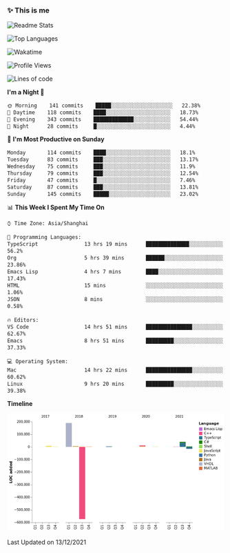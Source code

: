 <!--

**icyzeroice/icyzeroice** is a ✨ _special_ ✨ repository because its `README.md` (this file) appears on your GitHub profile.

Here are some ideas to get you started:

- 🔭 I’m currently working on ...
- 🌱 I’m currently learning ...
- 👯 I’m looking to collaborate on ...
- 🤔 I’m looking for help with ...
- 💬 Ask me about ...
- 📫 How to reach me: ...
- 😄 Pronouns: ...
- ⚡ Fun fact: ...

-->

### ✨ This is me

![Readme Stats](https://github-readme-stats.vercel.app/api?username=icyzeroice)

![Top Languages](https://github-readme-stats.vercel.app/api/top-langs/?username=icyzeroice&exclude_repo=scutie2015-digimon&layout=compact&langs_count=5)

![Wakatime](https://github-readme-stats.vercel.app/api/wakatime?username=icyzeroice)

<!--START_SECTION:waka-->
![Profile Views](http://img.shields.io/badge/Profile%20Views-1-blue)

![Lines of code](https://img.shields.io/badge/From%20Hello%20World%20I%27ve%20Written--320%20Thousand%20lines%20of%20code-blue)

**I'm a Night 🦉** 

```text
🌞 Morning    141 commits    █████░░░░░░░░░░░░░░░░░░░░   22.38% 
🌆 Daytime    118 commits    ████░░░░░░░░░░░░░░░░░░░░░   18.73% 
🌃 Evening    343 commits    █████████████░░░░░░░░░░░░   54.44% 
🌙 Night      28 commits     █░░░░░░░░░░░░░░░░░░░░░░░░   4.44%

```
📅 **I'm Most Productive on Sunday** 

```text
Monday       114 commits    ████░░░░░░░░░░░░░░░░░░░░░   18.1% 
Tuesday      83 commits     ███░░░░░░░░░░░░░░░░░░░░░░   13.17% 
Wednesday    75 commits     ███░░░░░░░░░░░░░░░░░░░░░░   11.9% 
Thursday     79 commits     ███░░░░░░░░░░░░░░░░░░░░░░   12.54% 
Friday       47 commits     █░░░░░░░░░░░░░░░░░░░░░░░░   7.46% 
Saturday     87 commits     ███░░░░░░░░░░░░░░░░░░░░░░   13.81% 
Sunday       145 commits    █████░░░░░░░░░░░░░░░░░░░░   23.02%

```


📊 **This Week I Spent My Time On** 

```text
⌚︎ Time Zone: Asia/Shanghai

💬 Programming Languages: 
TypeScript               13 hrs 19 mins      ██████████████░░░░░░░░░░░   56.2% 
Org                      5 hrs 39 mins       ██████░░░░░░░░░░░░░░░░░░░   23.86% 
Emacs Lisp               4 hrs 7 mins        ████░░░░░░░░░░░░░░░░░░░░░   17.43% 
HTML                     15 mins             ░░░░░░░░░░░░░░░░░░░░░░░░░   1.06% 
JSON                     8 mins              ░░░░░░░░░░░░░░░░░░░░░░░░░   0.58%

🔥 Editors: 
VS Code                  14 hrs 51 mins      ███████████████░░░░░░░░░░   62.67% 
Emacs                    8 hrs 51 mins       █████████░░░░░░░░░░░░░░░░   37.33%

💻 Operating System: 
Mac                      14 hrs 22 mins      ███████████████░░░░░░░░░░   60.62% 
Linux                    9 hrs 20 mins       █████████░░░░░░░░░░░░░░░░   39.38%

```

**Timeline**

![Chart not found](https://raw.githubusercontent.com/icyzeroice/icyzeroice/main/charts/bar_graph.png) 


 Last Updated on 13/12/2021
<!--END_SECTION:waka-->

<!--

### Related
- https://github.com/abhisheknaiidu/awesome-github-profile-readme
- https://github.com/coderjojo/creative-profile-readme
- https://github.com/elangosundar/awesome-README-templates
- https://github.com/durgeshsamariya/awesome-github-profile-readme-templates
- https://github.com/anmol098/waka-readme-stats

-->
